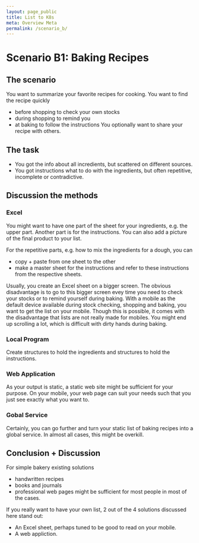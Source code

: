 ```yaml
---
layout: page_public
title: List to K8s
meta: Overview Meta
permalink: /scenario_b/
---
```



# Scenario B1: Baking Recipes 


## The scenario

You want to summarize your favorite recipes for cooking.
You want to find the recipe quickly
- before shopping to check your own stocks
- during shopping to remind you
- at baking to follow the instructions
You optionally want to share your recipe with others.


## The task 

- You got the info about all incredients, but scattered on different sources.
- You got instructions what to do with the ingredients, but often repetitive, incomplete or contradictive.


## Discussion the methods

### Excel 

You might want to have one part of the sheet for your ingredients, e.g. the upper part.
Another part is for the instructions. You can also add a picture of the final product to your list.

For the repetitive parts, e.g. how to mix the ingredients for a dough, you can 
- copy + paste from one sheet to the other
- make a master sheet for the instructions and refer to these instructions from the respective sheets.

Usually, you create an Excel sheet on a bigger screen. The obvious disadvantage is to go to this bigger screen evey time you need to check your stocks or to remind yourself during baking. 
With a mobile as the default device available during stock checking, shopping and baking, you want to get the list on your mobile.
Though this is possible, it comes with the disadvantage that lists are not really made for mobiles. You might end up scrolling a lot, which is difficult with dirty hands during baking.


### Local Program

Create structures to hold the ingredients and structures to hold the instructions.


### Web Application

As your output is static, a static web site might be sufficient for your purpose.
On your mobile, your web page can suit your needs such that you just see exactly what you want to.


### Gobal Service

Certainly, you can go further and turn your static list of baking recipes into a global service.
In almost all cases, this might be overkill. 


## Conclusion + Discussion

For simple bakery existing solutions
- handwritten recipes
- books and journals
- professional web pages
might be sufficient for most people in most of the cases.

If you really want to have your own list, 2 out of the 4 solutions discussed here stand out:
- An Excel sheet, perhaps tuned to be good to read on your mobile.
- A web appliction.






























